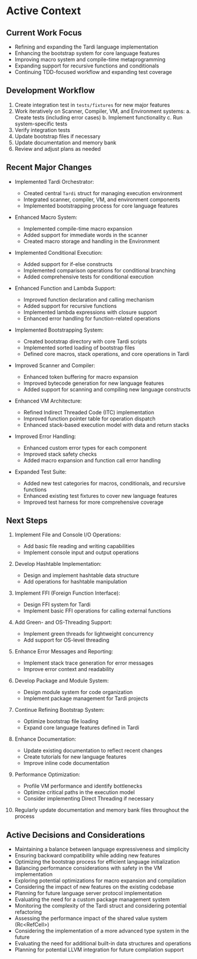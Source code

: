 # Active Context

## Current Work Focus
- Refining and expanding the Tardi language implementation
- Enhancing the bootstrap system for core language features
- Improving macro system and compile-time metaprogramming
- Expanding support for recursive functions and conditionals
- Continuing TDD-focused workflow and expanding test coverage

## Development Workflow
1. Create integration test in `tests/fixtures` for new major features
2. Work iteratively on Scanner, Compiler, VM, and Environment systems:
   a. Create tests (including error cases)
   b. Implement functionality
   c. Run system-specific tests
3. Verify integration tests
4. Update bootstrap files if necessary
5. Update documentation and memory bank
6. Review and adjust plans as needed

## Recent Major Changes
- Implemented Tardi Orchestrator:
  - Created central `Tardi` struct for managing execution environment
  - Integrated scanner, compiler, VM, and environment components
  - Implemented bootstrapping process for core language features

- Enhanced Macro System:
  - Implemented compile-time macro expansion
  - Added support for immediate words in the scanner
  - Created macro storage and handling in the Environment

- Implemented Conditional Execution:
  - Added support for if-else constructs
  - Implemented comparison operations for conditional branching
  - Added comprehensive tests for conditional execution

- Enhanced Function and Lambda Support:
  - Improved function declaration and calling mechanism
  - Added support for recursive functions
  - Implemented lambda expressions with closure support
  - Enhanced error handling for function-related operations

- Implemented Bootstrapping System:
  - Created bootstrap directory with core Tardi scripts
  - Implemented sorted loading of bootstrap files
  - Defined core macros, stack operations, and core operations in Tardi

- Improved Scanner and Compiler:
  - Enhanced token buffering for macro expansion
  - Improved bytecode generation for new language features
  - Added support for scanning and compiling new language constructs

- Enhanced VM Architecture:
  - Refined Indirect Threaded Code (ITC) implementation
  - Improved function pointer table for operation dispatch
  - Enhanced stack-based execution model with data and return stacks

- Improved Error Handling:
  - Enhanced custom error types for each component
  - Improved stack safety checks
  - Added macro expansion and function call error handling

- Expanded Test Suite:
  - Added new test categories for macros, conditionals, and recursive functions
  - Enhanced existing test fixtures to cover new language features
  - Improved test harness for more comprehensive coverage

## Next Steps
1. Implement File and Console I/O Operations:
   - Add basic file reading and writing capabilities
   - Implement console input and output operations

2. Develop Hashtable Implementation:
   - Design and implement hashtable data structure
   - Add operations for hashtable manipulation

3. Implement FFI (Foreign Function Interface):
   - Design FFI system for Tardi
   - Implement basic FFI operations for calling external functions

4. Add Green- and OS-Threading Support:
   - Implement green threads for lightweight concurrency
   - Add support for OS-level threading

5. Enhance Error Messages and Reporting:
   - Implement stack trace generation for error messages
   - Improve error context and readability

6. Develop Package and Module System:
   - Design module system for code organization
   - Implement package management for Tardi projects

7. Continue Refining Bootstrap System:
   - Optimize bootstrap file loading
   - Expand core language features defined in Tardi

8. Enhance Documentation:
   - Update existing documentation to reflect recent changes
   - Create tutorials for new language features
   - Improve inline code documentation

9. Performance Optimization:
   - Profile VM performance and identify bottlenecks
   - Optimize critical paths in the execution model
   - Consider implementing Direct Threading if necessary

10. Regularly update documentation and memory bank files throughout the process

## Active Decisions and Considerations
- Maintaining a balance between language expressiveness and simplicity
- Ensuring backward compatibility while adding new features
- Optimizing the bootstrap process for efficient language initialization
- Balancing performance considerations with safety in the VM implementation
- Exploring potential optimizations for macro expansion and compilation
- Considering the impact of new features on the existing codebase
- Planning for future language server protocol implementation
- Evaluating the need for a custom package management system
- Monitoring the complexity of the Tardi struct and considering potential refactoring
- Assessing the performance impact of the shared value system (Rc<RefCell<Value>>)
- Considering the implementation of a more advanced type system in the future
- Evaluating the need for additional built-in data structures and operations
- Planning for potential LLVM integration for future compilation support
